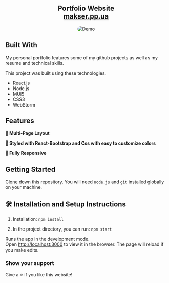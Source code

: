 <h2 align="center">
  Portfolio Website <br/>
  <a href="https://makser.pp.ua" target="_blank">makser.pp.ua</a>
</h2>
<div align="center">
  <img alt="Demo" src="https://teldrive.makser.pp.ua/api/files/b83Eto09QKDZDzem/download/portfolio-site-preview.png?hash=88633ba21744274593615c0a0819b955" style="border-radius: 15px;" />
</div>

## Built With

My personal portfolio features some of my github projects as well as my resume and technical skills.<br/>

This project was built using these technologies.

- React.js
- Node.js
- MUI5
- CSS3
- WebStorm

## Features

**📖 Multi-Page Layout**

**🎨 Styled with React-Bootstrap and Css with easy to customize colors**

**📱 Fully Responsive**

## Getting Started

Clone down this repository. You will need `node.js` and `git` installed globally on your machine.

## 🛠 Installation and Setup Instructions

1. Installation: `npm install`

2. In the project directory, you can run: `npm start`

Runs the app in the development mode.\
Open [http://localhost:3000](http://localhost:3000) to view it in the browser.
The page will reload if you make edits.

### Show your support

Give a ⭐ if you like this website!
